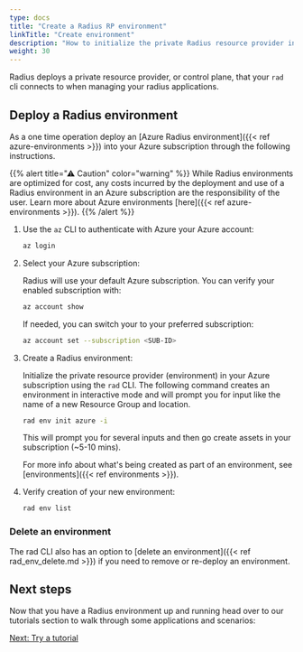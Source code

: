 ```yaml
---
type: docs
title: "Create a Radius RP environment"
linkTitle: "Create environment"
description: "How to initialize the private Radius resource provider in your Azure subscription"
weight: 30
---
```


Radius deploys a private resource provider, or control plane, that your `rad` cli connects to when managing your radius applications.

## Deploy a Radius environment

As a one time operation deploy an [Azure Radius environment]({{< ref azure-environments >}}) into your Azure subscription through the following instructions.

{{% alert title="⚠ Caution" color="warning" %}}
While Radius environments are optimized for cost, any costs incurred by the deployment and use of a Radius environment in an Azure subscription are the responsibility of the user. Learn more about Azure environments [here]({{< ref azure-environments >}}).
{{% /alert %}}

1. Use the `az` CLI to authenticate with Azure your Azure account:

   ```sh
   az login
   ```

1. Select your Azure subscription:

   Radius will use your default Azure subscription. You can verify your enabled subscription with:

   ```sh
   az account show
   ```

   If needed, you can switch your to your preferred subscription:

   ```sh
   az account set --subscription <SUB-ID>
   ```

1. Create a Radius environment:

   Initialize the private resource provider (environment) in your Azure subscription using the `rad` CLI. The following command creates an environment in interactive mode and will prompt you for input like the name of a new Resource Group and location. 

   ```sh
   rad env init azure -i
   ```

   This will prompt you for several inputs and then go create assets in your subscription (~5-10 mins). 

   For more info about what's being created as part of an environment, see [environments]({{< ref environments >}}).

1. Verify creation of your new environment:

   ```sh
   rad env list
   ```

### Delete an environment

The rad CLI also has an option to [delete an environment]({{< ref rad_env_delete.md >}}) if you need to remove or re-deploy an environment.

## Next steps

Now that you have a Radius environment up and running head over to our tutorials section to walk through some applications and scenarios:

<a class="btn btn-primary" href="{{< ref tutorial >}}" role="button">Next: Try a tutorial</a>
